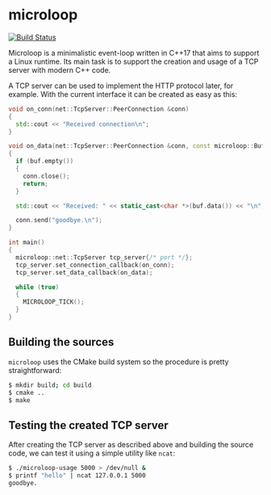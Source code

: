 # microloop

[![Build Status](https://travis-ci.com/barbu110/microloop.svg?branch=master)](https://travis-ci.com/barbu110/microloop)

Microloop is a minimalistic event-loop written in C++17 that aims to support
a Linux runtime. Its main task is to support the creation and usage of a TCP
server with modern C++ code. 

A TCP server can be used to implement the HTTP protocol later, for example.
With the current interface it can be created as easy as this:

```cpp
void on_conn(net::TcpServer::PeerConnection &conn)
{
  std::cout << "Received connection\n";
}

void on_data(net::TcpServer::PeerConnection &conn, const microloop::Buffer &buf)
{
  if (buf.empty())
  {
    conn.close();
    return;
  }

  std::cout << "Received: " << static_cast<char *>(buf.data()) << "\n";

  conn.send("goodbye.\n");
}

int main()
{
  microloop::net::TcpServer tcp_server{/* port */};
  tcp_server.set_connection_callback(on_conn);
  tcp_server.set_data_callback(on_data);

  while (true)
  {
    MICROLOOP_TICK();
  }
}
```

## Building the sources

`microloop` uses the CMake build system so the procedure is pretty 
straightforward:

```bash
$ mkdir build; cd build
$ cmake ..
$ make
```

## Testing the created TCP server

After creating the TCP server as described above and building the
source code, we can test it using a simple utility like `ncat`:

```bash
$ ./microloop-usage 5000 > /dev/null &
$ printf "hello" | ncat 127.0.0.1 5000
goodbye.
```
